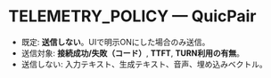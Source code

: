 # TELEMETRY_POLICY — QuicPair

- 既定: **送信しない**。UIで明示ONにした場合のみ送信。
- 送信対象: **接続成功/失敗（コード）**, **TTFT**, **TURN利用の有無**。
- 送信しない: 入力テキスト、生成テキスト、音声、埋め込みベクトル。